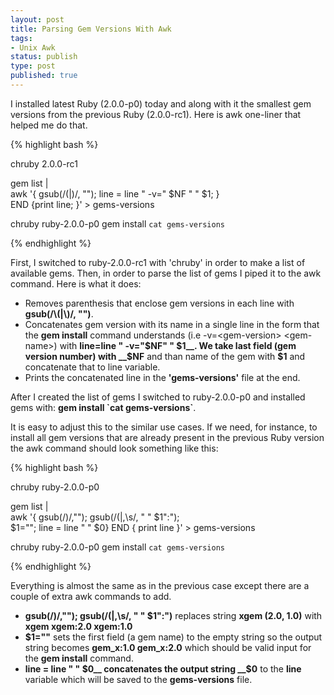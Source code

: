 ```yaml
---
layout: post
title: Parsing Gem Versions With Awk
tags:
- Unix Awk
status: publish
type: post
published: true
---
```

I installed latest Ruby (2.0.0-p0) today and along with it the smallest gem
versions from the previous Ruby (2.0.0-rc1). Here is awk one-liner that helped
me do that.

{% highlight bash %}

chruby 2.0.0-rc1

gem list | \
    awk '{ gsub(/\(|\)/, ""); line = line " -v=" $NF " " $1; } \
    END  {print line; }' > gems-versions

chruby ruby-2.0.0-p0
gem install `cat gems-versions`

{% endhighlight %}

First, I switched to ruby-2.0.0-rc1 with 'chruby' in order to make a list of available
gems. Then, in order to parse the list of gems I piped it to the awk command. Here is
what it does:

* Removes parenthesis that enclose gem versions in each line with __gsub(/\\(|\\)/, "")__.
* Concatenates gem version with its name in a single line in the form that the
   __gem install__ command understands (i.e -v=\<gem-version\> \<gem-name\>) with
   __line=line " -v="$NF" " $1__. We take last field (gem version number)
   with __$NF__ and than name of the gem with __$1__ and concatenate that to line
   variable.
* Prints the concatenated line in the __'gems-versions'__ file at the end.

After I created the list of gems I switched to ruby-2.0.0-p0 and installed gems with:       __gem install \`cat gems-versions\`__.

It is easy to adjust this to the similar use cases. If we need, for instance,
to install all gem versions that are already present in the previous Ruby
version the awk command should look something like this:

{% highlight bash %}

chruby ruby-2.0.0-p0

gem list | \
    awk '{ gsub(/\)/,""); gsub(/\(|,\s/, " " $1":"); \
    $1=""; line = line " " $0} END { print line }' > gems-versions

chruby ruby-2.0.0-p0
gem install `cat gems-versions`

{% endhighlight %}

Everything is almost the same as in the previous case except there are
a couple of extra awk commands to add.

* __gsub(/\)/,""); gsub(/\(|,\s/, " " $1":")__ replaces string
  __xgem (2.0, 1.0)__ with __xgem xgem:2.0 xgem:1.0__
* __$1=""__ sets the first field (a gem name) to the empty string so the
  output string becomes __gem_x:1.0 gem_x:2.0__ which should be valid
  input for the __gem install__ command.
* __line = line " " $0__ concatenates the output string __$0__ to the __line__
  variable which will be saved to the __gems-versions__ file.


